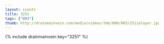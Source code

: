 ```yaml
--- 
layout: sieutv
title: 3251
tags: ["003"]
thumb: http://drainmainvein.com/media/videos/tmb/000/003/251/player.jpg
---
```

{% include drainmainvein key="3251" %} 
